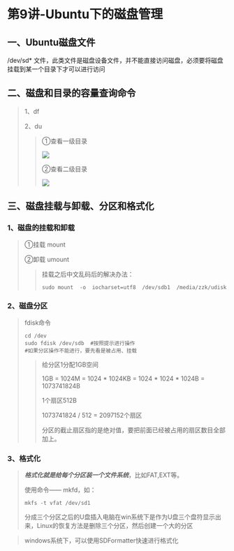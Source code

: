 # 第9讲-Ubuntu下的磁盘管理

## 一、Ubuntu磁盘文件

/dev/sd* 文件，此类文件是磁盘设备文件，并不能直接访问磁盘，必须要将磁盘挂载到某一个目录下才可以进行访问

## 二、磁盘和目录的容量查询命令

> 1、df
>
> 2、du  
>
> >①查看一级目录
> >
> > ![](https://pic-1304959529.cos.ap-guangzhou.myqcloud.com/DB/20220326192646.png)
> >
> >②查看二级目录
> >
> > ![](https://pic-1304959529.cos.ap-guangzhou.myqcloud.com/DB/20220326192646.png)
> 
> 

## 三、磁盘挂载与卸载、分区和格式化

### 1、磁盘的挂载和卸载

>①挂载 mount
>
>②卸载 umount
>
>>挂载之后中文乱码后的解决办法：
>>
>>`sudo mount  -o  iocharset=utf8  /dev/sdb1  /media/zzk/udisk`
>
>

### 2、磁盘分区

> fdisk命令
>
>  ```shell
>  cd /dev
>  sudo fdisk /dev/sdb  #按照提示进行操作
>  #如果分区操作不能进行，要先看是被占用、挂载
>  ```
>
> > 给分区1分配1GB空间
> >
> > 1GB = 1024M = 1024 * 1024KB = 1024 *  1024 * 1024B = 1073741824B
> >
> > 1个扇区512B
> >
> > 1073741824 / 512 =  2097152个扇区
> >
> > 分区的截止扇区指的是绝对值，要把前面已经被占用的扇区数目全部加上。

### 3、格式化

> ***格式化就是给每个分区装一个文件系统***，比如FAT,EXT等。
>
> 使用命令—— mkfd，如：
>
> `mkfs -t vfat /dev/sd1`
>
> 分成三个分区之后的U盘插入电脑在win系统下是作为U盘三个盘符显示出来，Linux的恢复方法是删除三个分区，然后创建一个大的分区

> windows系统下，可以使用SDFormatter快速进行格式化
